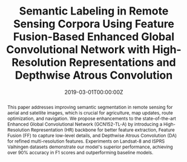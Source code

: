 ---
title: "Semantic Labeling in Remote Sensing Corpora Using Feature Fusion-Based Enhanced Global Convolutional Network with High-Resolution Representations and Depthwise Atrous Convolution"
authors:
- admin
- P. Vateekul
- P. Srestasathiern
- S. Lawawirojwong

date: "2019-03-01T00:00:00Z"
doi: ""

author_notes:
- ""
- ""
- ""
- ""
- ""
- ""
- ""
- ""

# Schedule page publish date (NOT publication's date).
publishDate: "2019-03-01T00:00:00Z"

# Publication type.
# Legend: 0 = Uncategorized; 1 = Conference paper; 2 = Journal article;
# 3 = Preprint / Working Paper; 4 = Report; 5 = Book; 6 = Book section;
# 7 = Thesis; 8 = Patent
publication_types: ["2"]

# Publication name and optional abbreviated publication name.
publication: In *Remote Sensing*
publication_short: In *Remote Sensing*

abstract: This paper addresses improving semantic segmentation in remote sensing for aerial and satellite images, which is crucial for agriculture, map updates, route optimization, and navigation. We propose enhancements to the state-of-the-art Enhanced Global Convolutional Network (GCN152-TL-A) by introducing a High-Resolution Representation (HR) backbone for better feature extraction, Feature Fusion (FF) to capture low-level details, and Depthwise Atrous Convolution (DA) for refined multi-resolution features. Experiments on Landsat-8 and ISPRS Vaihingen datasets demonstrate our model's superior performance, achieving over 90% accuracy in F1 scores and outperforming baseline models.

# Summary. An optional shortened abstract.
summary: This paper addresses improving semantic segmentation in remote sensing for aerial and satellite images, which is crucial for agriculture, map updates, route optimization, and navigation. We propose enhancements to the state-of-the-art Enhanced Global Convolutional Network (GCN152-TL-A) by introducing a High-Resolution Representation (HR) backbone for better feature extraction, Feature Fusion (FF) to capture low-level details, and Depthwise Atrous Convolution (DA) for refined multi-resolution features. Experiments on Landsat-8 and ISPRS Vaihingen datasets demonstrate our model's superior performance, achieving over 90% accuracy in F1 scores and outperforming baseline models.

tags:
- Feature Fusion
- Transfer Learning
- Remote Sensing
- ISPRS Vaihingen Dataset

featured: false

links:
# - name: Videos
#   url: https://www.youtube.com/channel/UCNzeAAPyZaX4EDr720q5msg
# - name: ICML talk
#   url: https://www.facebook.com/watch/live/?v=355035025132741&ref=watch_permalink
# - name: IEEE Spectrum article
#   url: https://spectrum.ieee.org/tech-talk/computing/software/deepmind-teaches-ai-teamwork
# - name: ACM
#   url: https://dl.acm.org/doi/10.1007/978-3-031-51023-6_3
# - name: ArXiv
#   url: https://arxiv.org/pdf/2305.04743
url_pdf: https://www.mdpi.com/2072-4292/12/8/1233
url_code: https://github.com/kaopanboonyuen
url_dataset: ''
url_poster: ''
url_project: ''
url_slides: ''
url_source: ''
url_video: ''

# Featured image
# To use, add an image named `featured.jpg/png` to your page's folder. 
image:
  caption: ''
  focal_point: Center
  preview_only: false

# Associated Projects (optional).
#   Associate this publication with one or more of your projects.
#   Simply enter your project's folder or file name without extension.
#   E.g. `internal-project` references `content/project/internal-project/index.md`.
#   Otherwise, set `projects: []`.
projects: []

# Slides (optional).
#   Associate this publication with Markdown slides.
#   Simply enter your slide deck's filename without extension.
#   E.g. `slides: "example"` references `content/slides/example/index.md`.
#   Otherwise, set `slides: ""`.
slides: ""
---
